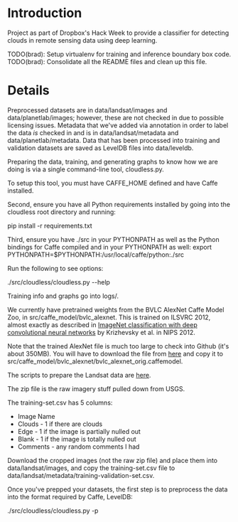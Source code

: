 # Introduction

Project as part of Dropbox's Hack Week to provide a classifier for detecting clouds in remote sensing data using deep learning.

TODO(brad): Setup virtualenv for training and inference boundary box code.
TODO(brad): Consolidate all the README files and clean up this file.

# Details

Preprocessed datasets are in data/landsat/images and data/planetlab/images; however, these are not checked in due to possible licensing issues. Metadata that we've added via annotation in order to label the data _is_ checked in and is in data/landsat/metadata and data/planetlab/metadata. Data that has been processed into training and validation datasets are saved as LevelDB files into data/leveldb.

Preparing the data, training, and generating graphs to know how we are doing is via a single command-line tool, cloudless.py.

To setup this tool, you must have CAFFE_HOME defined and have Caffe installed.

Second, ensure you have all Python requirements installed by going into the cloudless root directory and running:

pip install -r requirements.txt

Third, ensure you have ./src in your PYTHONPATH as well as the Python bindings for Caffe compiled and in your PYTHONPATH as well:
export PYTHONPATH=$PYTHONPATH:/usr/local/caffe/python:./src

Run the following to see options:

./src/cloudless/cloudless.py --help

Training info and graphs go into logs/.

We currently have pretrained weights from the BVLC AlexNet Caffe Model Zoo, in src/caffe_model/bvlc_alexnet. This is trained on ILSVRC 2012, almost exactly as described in [ImageNet classification with deep convolutional neural networks](http://papers.nips.cc/paper/4824-imagenet-classification-with-deep-convolutional-neural-networks) by Krizhevsky et al. in NIPS 2012.

Note that the trained AlexNet file is much too large to check into Github (it's about 350MB). You will have to download the file from [here](http://dl.caffe.berkeleyvision.org/bvlc_alexnet.caffemodel) and copy it to src/caffe_model/bvlc_alexnet/bvlc_alexnet_orig.caffemodel.

The scripts to prepare the Landsat data are [here](https://github.com/max-nova/cloudless).

The zip file is the raw imagery stuff pulled down from USGS.

The training-set.csv has 5 columns:
 * Image Name
 * Clouds - 1 if there are clouds
 * Edge - 1 if the image is partially nulled out
 * Blank - 1 if the image is totally nulled out
 * Comments - any random comments I had

Download the cropped images (not the raw zip file) and place them into data/landsat/images, and copy the training-set.csv file to data/landsat/metadata/training-validation-set.csv.

Once you've prepped your datasets, the first step is to preprocess the data into the format required by Caffe, LevelDB:

./src/cloudless/cloudless.py -p
